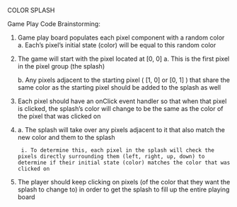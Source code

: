 COLOR SPLASH

Game Play Code Brainstorming:

1) Game play board populates each pixel component with a random color
    a. Each’s pixel’s initial state (color) will be equal to this random color
    
2) The game will start with the pixel located at [0, 0]
    a. This is the first pixel in the pixel group (the splash)
    
    b. Any pixels adjacent to the starting pixel ( [1, 0] or [0, 1] ) that share the same color as the starting pixel should be added to the splash as well
    
3) Each pixel should have an onClick event handler so that when that pixel is clicked, the splash’s color will change to be the same as the color of the pixel that was clicked on
4) 
    a. The splash will take over any pixels adjacent to it that also match the new color and them to the splash
    
        i. To determine this, each pixel in the splash will check the pixels directly surrounding them (left, right, up, down) to determine if their initial state (color) matches the color that was clicked on
        
4) The player should keep clicking on pixels (of the color that they want the splash to change to) in order to get the splash to fill up the entire playing board

